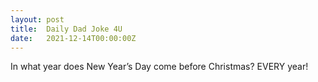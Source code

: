 ```yaml
---
layout: post
title:  Daily Dad Joke 4U
date:   2021-12-14T00:00:00Z
---
```

In what year does New Year’s Day come before Christmas? EVERY year!
